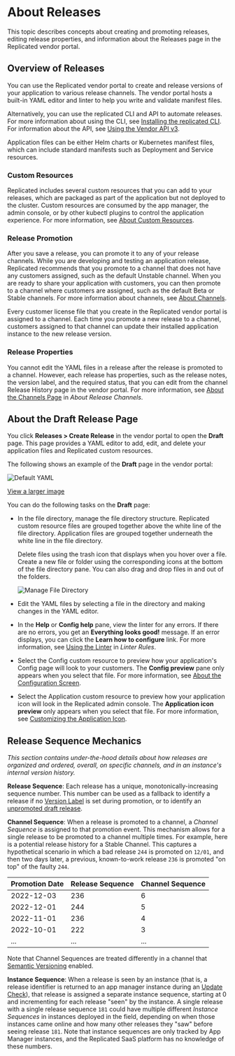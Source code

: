 # About Releases

This topic describes concepts about creating and promoting releases, editing release properties, and information about the Releases page in the Replicated vendor portal.

## Overview of Releases

You can use the Replicated vendor portal to create and release versions of your application to various release channels. The vendor portal hosts a built-in YAML editor and linter to help you write and validate manifest files.

Alternatively, you can use the replicated CLI and API to automate releases. For more information about using the CLI, see [Installing the replicated CLI](../reference/replicated-cli-installing). For information about the API, see [Using the Vendor API v3](..reference/vendor-api-using).

Application files can be either Helm charts or Kubernetes manifest files, which can include standard manifests such as Deployment and Service resources.

### Custom Resources

Replicated includes several custom resources that you can add to your releases, which are packaged as part of the application but not deployed to the cluster. Custom resources are consumed by the app manager, the admin console, or by other kubectl plugins to control the application experience. For more information, see [About Custom Resources](../reference/custom-resource-about).

### Release Promotion

After you save a release, you can promote it to any of your release channels. While you are developing and testing an application release, Replicated recommends that you promote to a channel that does not have any customers assigned, such as the default Unstable channel. When you are ready to share your application with customers, you can then promote to a channel where customers are assigned, such as the default Beta or Stable channels. For more information about channels, see [About Channels](../vendor/releases-about-channels).

Every customer license file that you create in the Replicated vendor portal is assigned to a channel. Each time you promote a new release to a channel, customers assigned to that channel can update their installed application instance to the new release version.

### Release Properties

You cannot edit the YAML files in a release after the release is promoted to a channel. However, each release has properties, such as the release notes, the version label, and the required status, that you can edit from the channel Release History page in the vendor portal. For more information, see [About the Channels Page](/vendor/releases-about-channels#about-the-channels-page) in _About Release Channels_.

## About the Draft Release Page

You click **Releases > Create Release** in the vendor portal to open the **Draft** page. This page provides a YAML editor to add, edit, and delete your application files and Replicated custom resources.

The following shows an example of the **Draft** page in the vendor portal:

 ![Default YAML](/images/guides/kots/default-yaml.png)

  [View a larger image](/images/guides/kots/default-yaml.png)

You can do the following tasks on the **Draft** page:

- In the file directory, manage the file directory structure. Replicated custom resource files are grouped together above the white line of the file directory. Application files are grouped together underneath the white line in the file directory.

  Delete files using the trash icon that displays when you hover over a file. Create a new file or folder using the corresponding icons at the bottom of the file directory pane. You can also drag and drop files in and out of the folders.

    ![Manage File Directory](/images/new-file-and-trash.png)

- Edit the YAML files by selecting a file in the directory and making changes in the YAML editor.

- In the **Help** or **Config help** pane, view the linter for any errors. If there are no errors, you get an **Everything looks good!** message. If an error displays, you can click the **Learn how to configure** link. For more information, see [Using the Linter](../reference/linter#using-the-linter) in _Linter Rules_.

- Select the Config custom resource to preview how your application's Config page will look to your customers. The **Config preview** pane only appears when you select that file. For more information, see [About the Configuration Screen](../vendor/config-screen-about).

- Select the Application custom resource to preview how your application icon will look in the Replicated admin console. The **Application icon preview** only appears when you select that file. For more information, see [Customizing the Application Icon](../vendor/admin-console-customize-app-icon).


## Release Sequence Mechanics

*This section contains under-the-hood details about how releases are organized and ordered, overall, on specific channels, and in an instance's internal version history.*

**Release Sequence**: Each release has a unique, monotonically-increasing sequence number. This number can be used as a fallback to identify a release if no [Version Label](/vendor/releases-creating-releases) is set during promotion, or to identify an [unpromoted draft release](/vendor/releases-about#about-the-draft-release-page).

**Channel Sequence**: When a release is promoted to a channel, a *Channel Sequence* is assigned to that promotion event. This mechanism allows for a single release to be promoted to a channel multiple times. For example, here is a potential release history for a Stable Channel. This captures a hypothetical scenario in which a bad release `244` is promoted on `12/01`, and then two days later, a previous, known-to-work release `236` is promoted "on top" of the faulty `244`.

| Promotion Date | Release Sequence | Channel Sequence |
|----------------|------------------|------------------|
|     2022-12-03 |              236 |                6 |
|     2022-12-01 |              244 |                5 |
|     2022-11-01 |              236 |                4 |
|     2022-10-01 |              222 |                3 |
|            ... |              ... |              ... |
Note that Channel Sequences are treated differently in a channel that [Semantic Versioning](https://docs.replicated.com/vendor/releases-semantic-versioning) enabled.

**Instance Sequence**: When a release is seen by an instance (that is, a release identifier is returned to an app manager instance during an [Update Check](/enterprise/updating-apps)), that release is assigned a separate instance sequence, starting at 0 and incrementing for each release "seen" by the instance. A single release with a single release sequence `181` could have multiple different *Instance Sequences* in instances deployed in the field, depending on when those instances came online and how many other releases they "saw" before seeing release `181`. Note that instance sequences are only tracked by App Manager instances, and the Replicated SaaS platform has no knowledge of these numbers.
